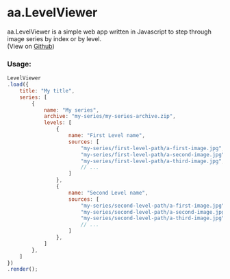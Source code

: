 # aa.LevelViewer
aa.LevelViewer is a simple web app written in Javascript to step through image series by index or by level.  
(View on [Github](https://github.com/aantin/js-aaLevelViewer-dev))

### Usage:
```js
LevelViewer
.load({
    title: "My title",
    series: [
        {
            name: "My series",
            archive: "my-series/my-series-archive.zip",
            levels: [
                {
                    name: "First Level name",
                    sources: [
                        "my-series/first-level-path/a-first-image.jpg",
                        "my-series/first-level-path/a-second-image.jpg",
                        "my-series/first-level-path/a-third-image.jpg",
                        // ...
                    ]
                },
                {
                    name: "Second Level name",
                    sources: [
                        "my-series/second-level-path/a-first-image.jpg",
                        "my-series/second-level-path/a-second-image.jpg",
                        "my-series/second-level-path/a-third-image.jpg",
                        // ...
                    ]
                },
            ]
        },
    ]
})
.render();
```
